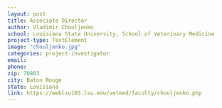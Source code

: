 ```yaml
---
layout: post
title: Associate Director
author: Vladimir Chouljenko
school: Louisiana State University, School of Veterinary Medicine
project-type: TestElement
image: "chouljenko.jpg"
categories: project-investigator
email: 
phone: 
zip: 70803
city: Baton Rouge
state: Louisiana
link: https://weblsu103.lsu.edu/vetmed/faculty/chouljenko.php
---
```

